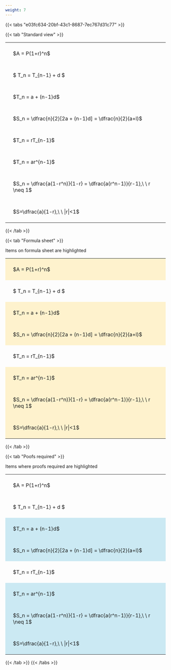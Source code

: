 ```yaml
---
weight: 7
---
```


{{< tabs "e03fc634-20bf-43c1-8687-7ec767d31c77" >}}

{{< tab "Standard view" >}}

<style type="text/css">
#T_57c6d th.col_heading {
  text-align: left;
  font-size: 1em;
}
#T_57c6d td {
  text-align: left;
  font-size: 1em;
  padding: 1.5em;
}
</style>
<table id="T_57c6d">
  <thead>
  </thead>
  <tbody>
    <tr>
      <td id="T_57c6d_row0_col0" class="data row0 col0" >$A = P(1+r)^n$</td>
    </tr>
    <tr>
      <td id="T_57c6d_row1_col0" class="data row1 col0" >$ T_n = T_{n-1} + d $</td>
    </tr>
    <tr>
      <td id="T_57c6d_row2_col0" class="data row2 col0" >$T_n = a + (n-1)d$</td>
    </tr>
    <tr>
      <td id="T_57c6d_row3_col0" class="data row3 col0" >$S_n = \dfrac{n}{2}[2a + (n-1)d] = \dfrac{n}{2}(a+l)$</td>
    </tr>
    <tr>
      <td id="T_57c6d_row4_col0" class="data row4 col0" >$T_n = rT_{n-1}$</td>
    </tr>
    <tr>
      <td id="T_57c6d_row5_col0" class="data row5 col0" >$T_n = ar^{n-1}$</td>
    </tr>
    <tr>
      <td id="T_57c6d_row6_col0" class="data row6 col0" >$S_n = \dfrac{a(1-r^n)}{1-r} = \dfrac{a(r^n-1)}{r-1},\ \  r \neq 1$</td>
    </tr>
    <tr>
      <td id="T_57c6d_row7_col0" class="data row7 col0" >$S=\dfrac{a}{1-r},\ \ |r|<1$</td>
    </tr>
  </tbody>
</table>
{{< /tab >}}

{{< tab "Formula sheet" >}}

Items on formula sheet are highlighted 
<br>
<style type="text/css">
#T_7b808 th.col_heading {
  text-align: left;
  font-size: 1em;
}
#T_7b808 td {
  text-align: left;
  font-size: 1em;
  padding: 1.5em;
}
#T_7b808_row0_col0, #T_7b808_row2_col0, #T_7b808_row3_col0, #T_7b808_row5_col0, #T_7b808_row6_col0, #T_7b808_row7_col0 {
  background-color: rgba(255,194,10, 0.2);
}
#T_7b808_row1_col0, #T_7b808_row4_col0 {
  background-color: rgba(0,0,0,0);
}
</style>
<table id="T_7b808">
  <thead>
  </thead>
  <tbody>
    <tr>
      <td id="T_7b808_row0_col0" class="data row0 col0" >$A = P(1+r)^n$</td>
    </tr>
    <tr>
      <td id="T_7b808_row1_col0" class="data row1 col0" >$ T_n = T_{n-1} + d $</td>
    </tr>
    <tr>
      <td id="T_7b808_row2_col0" class="data row2 col0" >$T_n = a + (n-1)d$</td>
    </tr>
    <tr>
      <td id="T_7b808_row3_col0" class="data row3 col0" >$S_n = \dfrac{n}{2}[2a + (n-1)d] = \dfrac{n}{2}(a+l)$</td>
    </tr>
    <tr>
      <td id="T_7b808_row4_col0" class="data row4 col0" >$T_n = rT_{n-1}$</td>
    </tr>
    <tr>
      <td id="T_7b808_row5_col0" class="data row5 col0" >$T_n = ar^{n-1}$</td>
    </tr>
    <tr>
      <td id="T_7b808_row6_col0" class="data row6 col0" >$S_n = \dfrac{a(1-r^n)}{1-r} = \dfrac{a(r^n-1)}{r-1},\ \  r \neq 1$</td>
    </tr>
    <tr>
      <td id="T_7b808_row7_col0" class="data row7 col0" >$S=\dfrac{a}{1-r},\ \ |r|<1$</td>
    </tr>
  </tbody>
</table>
{{< /tab >}}

{{< tab "Poofs required" >}}

Items where proofs required are highlighted 
<br>
<style type="text/css">
#T_81df7 th.col_heading {
  text-align: left;
  font-size: 1em;
}
#T_81df7 td {
  text-align: left;
  font-size: 1em;
  padding: 1.5em;
}
#T_81df7_row0_col0, #T_81df7_row1_col0, #T_81df7_row4_col0 {
  background-color: rgba(0,0,0,0);
}
#T_81df7_row2_col0, #T_81df7_row3_col0, #T_81df7_row5_col0, #T_81df7_row6_col0, #T_81df7_row7_col0 {
  background-color: rgba(0,150,200, 0.2);
}
</style>
<table id="T_81df7">
  <thead>
  </thead>
  <tbody>
    <tr>
      <td id="T_81df7_row0_col0" class="data row0 col0" >$A = P(1+r)^n$</td>
    </tr>
    <tr>
      <td id="T_81df7_row1_col0" class="data row1 col0" >$ T_n = T_{n-1} + d $</td>
    </tr>
    <tr>
      <td id="T_81df7_row2_col0" class="data row2 col0" >$T_n = a + (n-1)d$</td>
    </tr>
    <tr>
      <td id="T_81df7_row3_col0" class="data row3 col0" >$S_n = \dfrac{n}{2}[2a + (n-1)d] = \dfrac{n}{2}(a+l)$</td>
    </tr>
    <tr>
      <td id="T_81df7_row4_col0" class="data row4 col0" >$T_n = rT_{n-1}$</td>
    </tr>
    <tr>
      <td id="T_81df7_row5_col0" class="data row5 col0" >$T_n = ar^{n-1}$</td>
    </tr>
    <tr>
      <td id="T_81df7_row6_col0" class="data row6 col0" >$S_n = \dfrac{a(1-r^n)}{1-r} = \dfrac{a(r^n-1)}{r-1},\ \  r \neq 1$</td>
    </tr>
    <tr>
      <td id="T_81df7_row7_col0" class="data row7 col0" >$S=\dfrac{a}{1-r},\ \ |r|<1$</td>
    </tr>
  </tbody>
</table>
{{< /tab >}}
{{< /tabs >}}